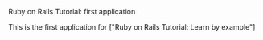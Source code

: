 Ruby on Rails Tutorial: first application

This is the first application for ["Ruby on Rails Tutorial: Learn by example"]
